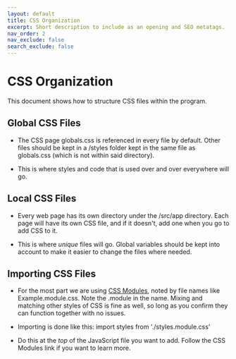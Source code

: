 ```yaml
---
layout: default
title: CSS Organization
excerpt: Short description to include as an opening and SEO metatags.
nav_order: 2
nav_exclude: false
search_exclude: false
---
```

# CSS Organization

This document shows how to structure CSS files within the program.

## Global CSS Files

- The CSS page globals.css is referenced in every file by default. Other files should be kept in a /styles folder kept in the same file as globals.css (which is not within said directory).

- This is where styles and code that is used over and over everywhere will go.

## Local CSS Files

- Every web page has its own directory under the /src/app directory. Each page will have its own CSS file, and if it doesn't, add one when you go to add CSS to it.

- This is where *unique* files will go. Global variables should be kept into account to make it easier to change the files where needed.

## Importing CSS Files

- For the most part we are using [CSS Modules](https://nextjs.org/docs/app/getting-started/css#css-modules), noted by file names like Example.module.css. Note the .module in the name. Mixing and matching other styles of CSS is fine as well, so long as you confirm they can function together with no issues.

- Importing is done like this:
import styles from './styles.module.css'

- Do this at the *top* of the JavaScript file you want to add. Follow the CSS Modules link if you want to learn more.